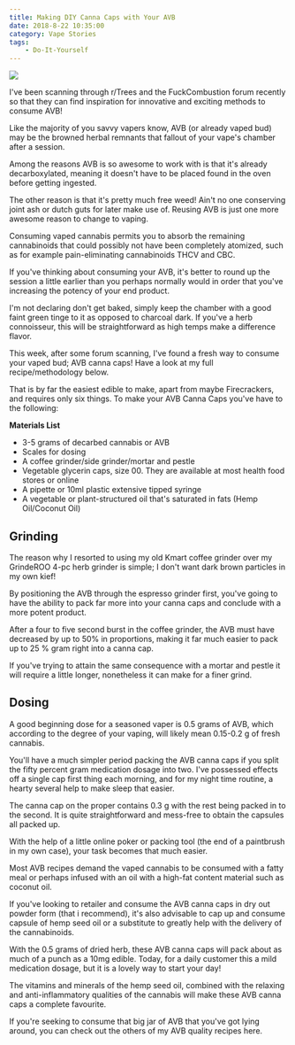 ```yaml
---
title: Making DIY Canna Caps with Your AVB
date: 2018-8-22 10:35:00
category: Vape Stories
tags:
	- Do-It-Yourself
---
```


![](/images/7.jpg)

I've been scanning through r/Trees and the FuckCombustion forum recently so that they can find inspiration for innovative and exciting methods to consume AVB!

Like the majority of you savvy vapers know, AVB (or already vaped bud) may be the browned herbal remnants that fallout of your vape's chamber after a session.

<!-- more -->

Among the reasons AVB is so awesome to work with is that it's already decarboxylated, meaning it doesn't have to be placed found in the oven before getting ingested.

The other reason is that it's pretty much free weed! Ain't no one conserving joint ash or dutch guts for later make use of. Reusing AVB is just one more awesome reason to change to vaping.

Consuming vaped cannabis permits you to absorb the remaining cannabinoids that could possibly not have been completely atomized, such as for example pain-eliminating cannabinoids THCV and CBC.

If you've thinking about consuming your AVB, it's better to round up the session a little earlier than you perhaps normally would in order that you've increasing the potency of your end product.

I'm not declaring don't get baked, simply keep the chamber with a good faint green tinge to it as opposed to charcoal dark. If you've a herb connoisseur, this will be straightforward as high temps make a difference flavor.

This week, after some forum scanning, I've found a fresh way to consume your vaped bud; AVB canna caps! Have a look at my full recipe/methodology below.

That is by far the easiest edible to make, apart from maybe Firecrackers, and requires only six things. To make your AVB Canna Caps you've have to the following:

__Materials List__
 - 3-5 grams of decarbed cannabis or AVB
 - Scales for dosing
 - A coffee grinder/side grinder/mortar and pestle
 - Vegetable glycerin caps, size 00. They are available at most health food stores or online
 - A pipette or 10ml plastic extensive tipped syringe
 - A vegetable or plant-structured oil that's saturated in fats (Hemp Oil/Coconut Oil)

## Grinding

The reason why I resorted to using my old Kmart coffee grinder over my GrindeROO 4-pc herb grinder is simple; I don't want dark brown particles in my own kief!

By positioning the AVB through the espresso grinder first, you've going to have the ability to pack far more into your canna caps and conclude with a more potent product.

After a four to five second burst in the coffee grinder, the AVB must have decreased by up to 50% in proportions, making it far much easier to pack up to 25 % gram right into a canna cap.

If you've trying to attain the same consequence with a mortar and pestle it will require a little longer, nonetheless it can make for a finer grind.

## Dosing
A good beginning dose for a seasoned vaper is 0.5 grams of AVB, which according to the degree of your vaping, will likely mean 0.15-0.2 g of fresh cannabis.

You'll have a much simpler period packing the AVB canna caps if you split the fifty percent gram medication dosage into two. I've possessed effects off a single cap first thing each morning, and for my night time routine, a hearty several help to make sleep that easier.

The canna cap on the proper contains 0.3 g with the rest being packed in to the second. It is quite straightforward and mess-free to obtain the capsules all packed up.

With the help of a little online poker or packing tool (the end of a paintbrush in my own case), your task becomes that much easier.

Most AVB recipes demand the vaped cannabis to be consumed with a fatty meal or perhaps infused with an oil with a high-fat content material such as coconut oil.

If you've looking to retailer and consume the AVB canna caps in dry out powder form (that i recommend), it's also advisable to cap up and consume capsule of hemp seed oil or a substitute to greatly help with the delivery of the cannabinoids.

With the 0.5 grams of dried herb, these AVB canna caps will pack about as much of a punch as a 10mg edible. Today, for a daily customer this a mild medication dosage, but it is a lovely way to start your day!

The vitamins and minerals of the hemp seed oil, combined with the relaxing and anti-inflammatory qualities of the cannabis will make these AVB canna caps a complete favourite.

If you're seeking to consume that big jar of AVB that you've got lying around, you can check out the others of my AVB quality recipes here.